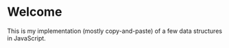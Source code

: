 # Welcome

This is my implementation (mostly copy-and-paste) of a few data structures in JavaScript.
